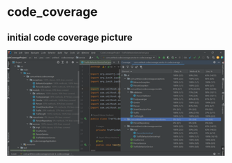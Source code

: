 # code_coverage

## initial code coverage picture

![Coverage Percentages ](https://github.com/ArashST79/code_coverage/blob/main/Screenshot%20(688).png)
